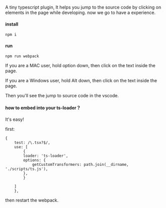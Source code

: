 A tiny typescript plugin,
It helps you jump to the source code by clicking on elements in the page while developing.
now we go to have a experience.
#### install
```
npm i 
```
#### run 

```
npm run webpack
```

If you are a MAC user, hold option down,  then click on the text inside the page.

If you are a Windows user, hold Alt down, then click on the text inside the page.

Then you'll see the jump to source code in the vscode.

#### how to embed into your ts-loader？
It's easy!

first:
```
{
    test: /\.tsx?$/,
    use: [
        {
        loader: 'ts-loader',
        options: {
            getCustomTransformers: path.join(__dirname, './scripts/ts.js'),
        },
        }

    ]
    },
```
then restart the webpack.

